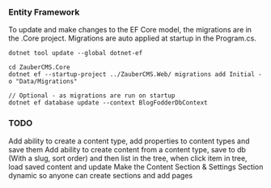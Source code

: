 ### Entity Framework

To update and make changes to the EF Core model, the migrations are in the .Core project. Migrations are auto applied at startup in the Program.cs.

```
dotnet tool update --global dotnet-ef

cd ZauberCMS.Core
dotnet ef --startup-project ../ZauberCMS.Web/ migrations add Initial -o "Data/Migrations"

// Optional - as migrations are run on startup  
dotnet ef database update --context BlogFodderDbContext
```

### TODO

Add ability to create a content type, add properties to content types and save them
Add ability to create content from a content type, save to db (With a slug, sort order) and then list in the tree, when click item in tree, load saved content and update 
Make the Content Section & Settings Section dynamic so anyone can create sections and add pages